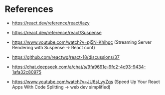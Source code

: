 # References

- https://react.dev/reference/react/lazy
- https://react.dev/reference/react/Suspense

- https://www.youtube.com/watch?v=pj5N-Khihgc (Streaming Server Rendering with Suspense -> React conf)
- https://github.com/reactwg/react-18/discussions/37

- https://chat.deepseek.com/a/chat/s/9fa9691e-9fc2-4c93-9434-1afa32c80975

- https://www.youtube.com/watch?v=JU6sl_yyZqs (Speed Up Your React Apps With Code Splitting -> web dev simplified)
